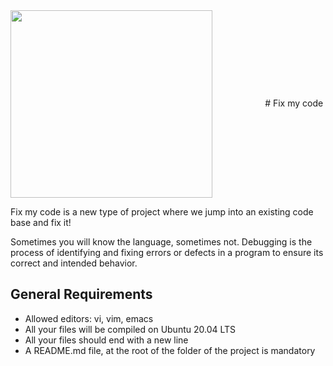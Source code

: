 <img align="center" width="80%"  height="300" src="https://ourfamilycode.com/wp-content/uploads/2018/10/BH-Crack-the-Code-Binary-Code-Challenge.jpg.webp">
# Fix my code

Fix my code is a new type of project where we  jump into an existing code base and fix it!

Sometimes you will know the language, sometimes not. Debugging is the process of identifying and fixing errors or defects in a program to ensure its correct and intended behavior.

## General Requirements
- Allowed editors: vi, vim, emacs
- All your files will be compiled on Ubuntu 20.04 LTS
- All your files should end with a new line
- A README.md file, at the root of the folder of the project is mandatory
